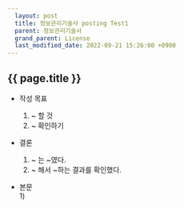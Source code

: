 ```yaml
---  
  layout: post  
  title: 정보관리기술사 posting Test1
  parent: 정보관리기술사     
  grand_parent: License  
  last_modified_date: 2022-09-21 15:26:00 +0900  
---  
```


## {{ page.title }}  
  
* 작성 목표  
  1) ~ 할 것  
  2) ~ 확인하기  
  
* 결론  
  1) ~ 는 ~였다.  
  2) ~ 해서 ~하는 결과를 확인했다.  


* 본문   
  1) 